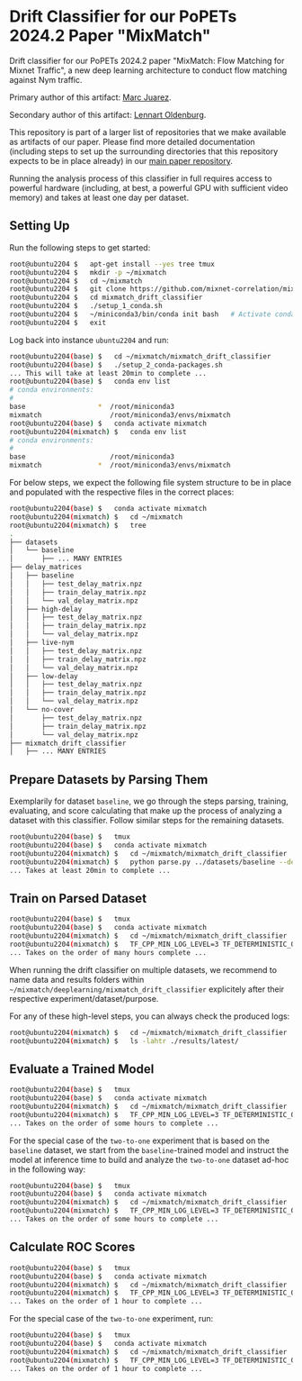 # Drift Classifier for our PoPETs 2024.2 Paper "MixMatch"

Drift classifier for our PoPETs 2024.2 paper "MixMatch: Flow Matching for Mixnet Traffic", a new deep learning architecture to conduct flow matching against Nym traffic.

Primary author of this artifact: [Marc Juarez](https://mjuarezm.github.io/).

Secondary author of this artifact: [Lennart Oldenburg](https://lennartoldenburg.de/).

This repository is part of a larger list of repositories that we make available as artifacts of our paper. Please find more detailed documentation (including steps to set up the surrounding directories that this repository expects to be in place already) in our [main paper repository](https://github.com/mixnet-correlation/mixmatch-flow-matching-for-mixnet-traffic_popets-2024-2).

Running the analysis process of this classifier in full requires access to powerful hardware (including, at best, a powerful GPU with sufficient video memory) and takes at least one day per dataset.


## Setting Up

Run the following steps to get started:
```bash
root@ubuntu2204 $   apt-get install --yes tree tmux
root@ubuntu2204 $   mkdir -p ~/mixmatch
root@ubuntu2204 $   cd ~/mixmatch
root@ubuntu2204 $   git clone https://github.com/mixnet-correlation/mixmatch_drift_classifier.git
root@ubuntu2204 $   cd mixmatch_drift_classifier
root@ubuntu2204 $   ./setup_1_conda.sh
root@ubuntu2204 $   ~/miniconda3/bin/conda init bash   # Activate conda, modify if you use a different shell
root@ubuntu2204 $   exit
```

Log back into instance `ubuntu2204` and run:
```bash
root@ubuntu2204(base) $   cd ~/mixmatch/mixmatch_drift_classifier
root@ubuntu2204(base) $   ./setup_2_conda-packages.sh
... This will take at least 20min to complete ...
root@ubuntu2204(base) $   conda env list
# conda environments:
#
base                  *  /root/miniconda3
mixmatch                 /root/miniconda3/envs/mixmatch
root@ubuntu2204(base) $   conda activate mixmatch
root@ubuntu2204(mixmatch) $   conda env list
# conda environments:
#
base                     /root/miniconda3
mixmatch              *  /root/miniconda3/envs/mixmatch
```

For below steps, we expect the following file system structure to be in place and populated with the respective files in the correct places:
```bash
root@ubuntu2204(base) $   conda activate mixmatch
root@ubuntu2204(mixmatch) $   cd ~/mixmatch
root@ubuntu2204(mixmatch) $   tree
.
├── datasets
│   └── baseline
│       ├── ... MANY ENTRIES
├── delay_matrices
│   ├── baseline
│   │   ├── test_delay_matrix.npz
│   │   ├── train_delay_matrix.npz
│   │   └── val_delay_matrix.npz
│   ├── high-delay
│   │   ├── test_delay_matrix.npz
│   │   ├── train_delay_matrix.npz
│   │   └── val_delay_matrix.npz
│   ├── live-nym
│   │   ├── test_delay_matrix.npz
│   │   ├── train_delay_matrix.npz
│   │   └── val_delay_matrix.npz
│   ├── low-delay
│   │   ├── test_delay_matrix.npz
│   │   ├── train_delay_matrix.npz
│   │   └── val_delay_matrix.npz
│   └── no-cover
│       ├── test_delay_matrix.npz
│       ├── train_delay_matrix.npz
│       └── val_delay_matrix.npz
├── mixmatch_drift_classifier
│   ├── ... MANY ENTRIES
```


## Prepare Datasets by Parsing Them

Exemplarily for dataset `baseline`, we go through the steps parsing, training, evaluating, and score calculating that make up the process of analyzing a dataset with this classifier. Follow similar steps for the remaining datasets.
```bash
root@ubuntu2204(base) $   tmux
root@ubuntu2204(base) $   conda activate mixmatch
root@ubuntu2204(mixmatch) $   cd ~/mixmatch/mixmatch_drift_classifier
root@ubuntu2204(mixmatch) $   python parse.py ../datasets/baseline --delaymatpath ../delay_matrices/baseline --experiment 1
... Takes at least 20min to complete ...
```


## Train on Parsed Dataset

```bash
root@ubuntu2204(base) $   tmux
root@ubuntu2204(base) $   conda activate mixmatch
root@ubuntu2204(mixmatch) $   cd ~/mixmatch/mixmatch_drift_classifier
root@ubuntu2204(mixmatch) $   TF_CPP_MIN_LOG_LEVEL=3 TF_DETERMINISTIC_OPS=1 PYTHONHASHSEED=0 python train.py
... Takes on the order of many hours complete ...
```

When running the drift classifier on multiple datasets, we recommend to name data and results folders within `~/mixmatch/deeplearning/mixmatch_drift_classifier` explicitely after their respective experiment/dataset/purpose.

For any of these high-level steps, you can always check the produced logs:
```bash
root@ubuntu2204(mixmatch) $   cd ~/mixmatch/mixmatch_drift_classifier
root@ubuntu2204(mixmatch) $   ls -lahtr ./results/latest/
```


## Evaluate a Trained Model

```bash
root@ubuntu2204(base) $   tmux
root@ubuntu2204(base) $   conda activate mixmatch
root@ubuntu2204(mixmatch) $   cd ~/mixmatch/mixmatch_drift_classifier
root@ubuntu2204(mixmatch) $   TF_CPP_MIN_LOG_LEVEL=3 TF_DETERMINISTIC_OPS=1 PYTHONHASHSEED=0 python get_scores.py ./data/latest/ ./results/latest/
... Takes on the order of some hours to complete ...
```

For the special case of the `two-to-one` experiment that is based on the `baseline` dataset, we start from the `baseline`-trained model and instruct the model at inference time to build and analyze the `two-to-one` dataset ad-hoc in the following way:
```bash
root@ubuntu2204(base) $   tmux
root@ubuntu2204(base) $   conda activate mixmatch
root@ubuntu2204(mixmatch) $   cd ~/mixmatch/mixmatch_drift_classifier
root@ubuntu2204(mixmatch) $   TF_CPP_MIN_LOG_LEVEL=3 TF_DETERMINISTIC_OPS=1 PYTHONHASHSEED=0 python get_scores.py ./data/A_BASELINE_DATA_FOLDER/ ./results/A_BASELINE_RESULTS_FOLDER/ --two2one_case1   # Semi-matched case, use '--two2one_case2' instead for the unmatched setting
... Takes on the order of some hours to complete ...
```


## Calculate ROC Scores

```bash
root@ubuntu2204(base) $   tmux
root@ubuntu2204(base) $   conda activate mixmatch
root@ubuntu2204(mixmatch) $   cd ~/mixmatch/mixmatch_drift_classifier
root@ubuntu2204(mixmatch) $   TF_CPP_MIN_LOG_LEVEL=3 TF_DETERMINISTIC_OPS=1 PYTHONHASHSEED=0 python calculate_roc.py ./results/latest/
... Takes on the order of 1 hour to complete ...
```

For the special case of the `two-to-one` experiment, run:
```bash
root@ubuntu2204(base) $   tmux
root@ubuntu2204(base) $   conda activate mixmatch
root@ubuntu2204(mixmatch) $   cd ~/mixmatch/mixmatch_drift_classifier
root@ubuntu2204(mixmatch) $   TF_CPP_MIN_LOG_LEVEL=3 TF_DETERMINISTIC_OPS=1 PYTHONHASHSEED=0 python calculate_roc.py ./results/A_BASELINE_RESULTS_FOLDER/ --two2one
... Takes on the order of 1 hour to complete ...
```
